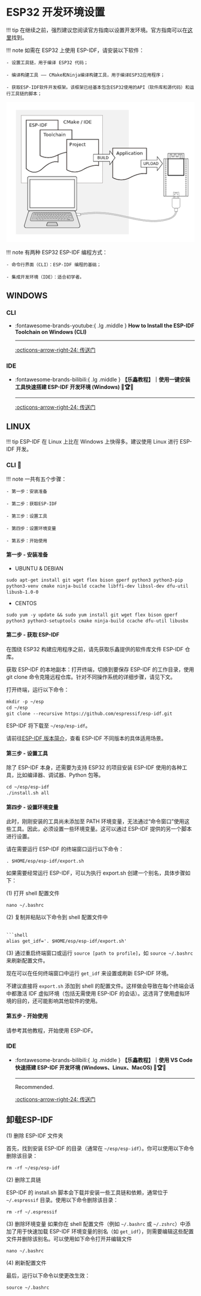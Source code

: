# ESP32 开发环境设置

!!! tip
    在继续之前，强烈建议您阅读官方指南以设置开发环境。官方指南可以在[这里](https://docs.espressif.com/projects/esp-idf/en/latest/esp32/get-started/index.html)找到。

!!! note
    如需在 ESP32 上使用 ESP-IDF，请安装以下软件：

    - 设置工具链，用于编译 ESP32 代码；

    - 编译构建工具 —— CMake和Ninja编译构建工具，用于编译ESP32应用程序；

    - 获取ESP-IDF软件开发框架。该框架已经基本包含ESP32使用的API（软件库和源代码）和运行工具链的脚本；

![what you need](what-you-need.png)

!!! note
    有两种 ESP32 ESP-IDF 编程方式：

    - 命令行界面（CLI）：ESP-IDF 编程的基础；

    - 集成开发环境（IDE）：适合初学者。
  
## WINDOWS

### CLI

<div class="grid cards" markdown>

-   :fontawesome-brands-youtube:{ .lg .middle } __How to Install the ESP-IDF Toolchain on Windows (CLI)__

    ---

    [:octicons-arrow-right-24: <a href="https://docs.espressif.com/projects/esp-idf/zh_CN/latest/esp32s3/get-started/windows-setup.html" target="_blank"> 传送门 </a>](#)

</div>

### IDE

<div class="grid cards" markdown>

-   :fontawesome-brands-bilibili:{ .lg .middle } __【乐鑫教程】｜使用一键安装工具快速搭建 ESP-IDF 开发环境 (Windows) 🎯🏆✅__

    ---

    [:octicons-arrow-right-24: <a href="https://www.bilibili.com/video/BV1to4y177ko/?spm_id_from=333.999.0.0&vd_source=5a427660f0337fedc22d4803661d493f" target="_blank"> 传送门 </a>](#)

</div>

## LINUX

!!! tip
    ESP-IDF 在 Linux 上比在 Windows 上快得多。建议使用 Linux 进行 ESP-IDF 开发。

### CLI 🎯

!!! note
    一共有五个步骤：

    - 第一步：安装准备

    - 第二步：获取ESP-IDF

    - 第三步：设置工具

    - 第四步：设置环境变量

    - 第五步：开始使用

#### 第一步 - 安装准备

- UBUNTU & DEBIAN

```shell
sudo apt-get install git wget flex bison gperf python3 python3-pip python3-venv cmake ninja-build ccache libffi-dev libssl-dev dfu-util libusb-1.0-0
```

- CENTOS

```shell
sudo yum -y update && sudo yum install git wget flex bison gperf python3 python3-setuptools cmake ninja-build ccache dfu-util libusbx
```

#### 第二步 - 获取 ESP-IDF

在围绕 ESP32 构建应用程序之前，请先获取乐鑫提供的软件库文件 ESP-IDF 仓库。

获取 ESP-IDF 的本地副本：打开终端，切换到要保存 ESP-IDF 的工作目录，使用 git clone 命令克隆远程仓库。针对不同操作系统的详细步骤，请见下文。

打开终端，运行以下命令：

```shell
mkdir -p ~/esp
cd ~/esp
git clone --recursive https://github.com/espressif/esp-idf.git
```
ESP-IDF 将下载至 `~/esp/esp-idf`。

请前往[ESP-IDF 版本简介](https://docs.espressif.com/projects/esp-idf/zh_CN/latest/esp32s3/versions.html)，查看 ESP-IDF 不同版本的具体适用场景。

#### 第三步 - 设置工具

除了 ESP-IDF 本身，还需要为支持 ESP32 的项目安装 ESP-IDF 使用的各种工具，比如编译器、调试器、Python 包等。

```shell
cd ~/esp/esp-idf
./install.sh all
```

#### 第四步 - 设置环境变量

此时，刚刚安装的工具尚未添加至 PATH 环境变量，无法通过“命令窗口”使用这些工具。因此，必须设置一些环境变量。这可以通过 ESP-IDF 提供的另一个脚本进行设置。

请在需要运行 ESP-IDF 的终端窗口运行以下命令：

```shell
. $HOME/esp/esp-idf/export.sh
```

如果需要经常运行 ESP-IDF，可以为执行 export.sh 创建一个别名，具体步骤如下：

(1) 打开 shell 配置文件

```shell
nano ~/.bashrc
```

(2) 复制并粘贴以下命令到 shell 配置文件中

```shell

```shell
alias get_idf='. $HOME/esp/esp-idf/export.sh'
```

(3) 通过重启终端窗口或运行 `source [path to profile]`，如 `source ~/.bashrc` 来刷新配置文件。

现在可以在任何终端窗口中运行 `get_idf` 来设置或刷新 ESP-IDF 环境。

不建议直接将 `export.sh` 添加到 shell 的配置文件。这样做会导致在每个终端会话中都激活 IDF 虚拟环境（包括无需使用 ESP-IDF 的会话）。这违背了使用虚拟环境的目的，还可能影响其他软件的使用。

#### 第五步 - 开始使用

请参考其他教程，开始使用 ESP-IDF。





### IDE

<div class="grid cards" markdown>

-   :fontawesome-brands-bilibili:{ .lg .middle } __【乐鑫教程】｜使用 VS Code 快速搭建 ESP-IDF 开发环境 (Windows、Linux、MacOS) 🎯🏆✅__

    ---

    Recommended.

    [:octicons-arrow-right-24: <a href="https://www.bilibili.com/video/BV1V24y1T75n/?spm_id_from=333.999.0.0&vd_source=5a427660f0337fedc22d4803661d493f" target="_blank"> 传送门 </a>](#)

</div>

## 卸载ESP-IDF

(1) 删除 ESP-IDF 文件夹

首先，找到安装 ESP-IDF 的目录（通常在 `~/esp/esp-idf`）。你可以使用以下命令删除该目录：

```shell
rm -rf ~/esp/esp-idf
```

(2) 删除工具链

ESP-IDF 的 install.sh 脚本会下载并安装一些工具链和依赖，通常位于 `~/.espressif` 目录。使用以下命令删除该目录：

```shell
rm -rf ~/.espressif
```

(3) 删除环境变量
如果你在 shell 配置文件（例如 `~/.bashrc` 或 `~/.zshrc`）中添加了用于快速加载 ESP-IDF 环境变量的别名（如 `get_idf`），则需要编辑这些配置文件并删除该别名。可以使用如下命令打开并编辑文件

```shell
nano ~/.bashrc
```

(4) 刷新配置文件

最后，运行以下命令以使更改生效：

```shell
source ~/.bashrc
```

